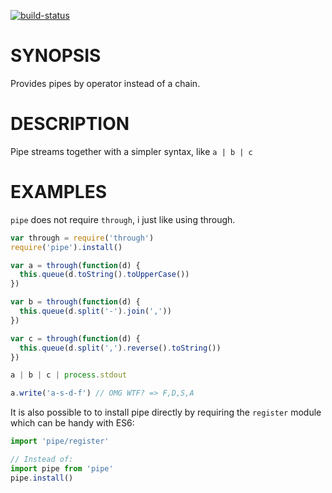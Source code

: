 [![build-status](https://www.codeship.io/projects/45c20710-4c8c-0131-15d5-5a8cd3f550f8/status)](https://www.codeship.io/projects/11261)

# SYNOPSIS
Provides pipes by operator instead of a chain.

# DESCRIPTION
Pipe streams together with a simpler syntax, like `a | b | c`

# EXAMPLES
`pipe` does not require `through`, i just like using through.

```js
var through = require('through')
require('pipe').install()

var a = through(function(d) {
  this.queue(d.toString().toUpperCase())
})

var b = through(function(d) {
  this.queue(d.split('-').join(','))
})

var c = through(function(d) {
  this.queue(d.split(',').reverse().toString())
})

a | b | c | process.stdout

a.write('a-s-d-f') // OMG WTF? => F,D,S,A
```

It is also possible to to install pipe directly by
requiring the `register` module which can be handy with ES6:

```js
import 'pipe/register'

// Instead of:
import pipe from 'pipe'
pipe.install()
```